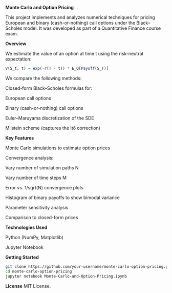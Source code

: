 **Monte Carlo and Option Pricing**

This project implements and analyzes numerical techniques for pricing European and binary (cash-or-nothing) call options under the Black–Scholes model. It was developed as part of a Quantitative Finance course exam.

**Overview**

We estimate the value of an option at time t using the risk-neutral expectation:

```r
V(S_t, t) = exp(-r(T - t)) * E_Q[Payoff(S_T)]
```
We compare the following methods:

Closed-form Black–Scholes formulas for:

European call options

Binary (cash-or-nothing) call options

Euler–Maruyama discretization of the SDE

Milstein scheme (captures the Itô correction)

**Key Features**

Monte Carlo simulations to estimate option prices

Convergence analysis:

Vary number of simulation paths N

Vary number of time steps M

Error vs. 1/sqrt(N) convergence plots

Histogram of binary payoffs to show bimodal variance

Parameter sensitivity analysis

Comparison to closed-form prices

**Technologies Used**

Python (NumPy, Matplotlib)

Jupyter Notebook

**Getting Started**
```bash
git clone https://github.com/your-username/monte-carlo-option-pricing.git
cd monte-carlo-option-pricing
jupyter notebook Monte-Carlo-and-Option-Pricing.ipynb
```

**License**
MIT License.
